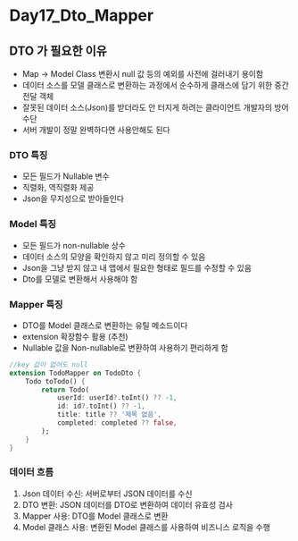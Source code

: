# Day17_Dto_Mapper

## DTO 가 필요한 이유

- Map -> Model Class 변환시 null 값 등의 예외를 사전에 걸러내기 용이함
- 데이터 소스를 모델 클래스로 변환하는 과정에서 순수하게 클래스에 담기 위한 중간 전달 객체
- 잘못된 데이터 소스(Json)를 받더라도 안 터지게 하려는 클라이언트 개발자의 방어 수단
- 서버 개발이 정말 완벽하다면 사용안해도 된다

### DTO 특징

- 모든 필드가 Nullable 변수
- 직렬화, 역직렬화 제공
- Json을 무지성으로 받아들인다

### Model 특징

- 모든 필드가 non-nullable 상수
- 데이터 소스의 모양을 확인하지 않고 미리 정의할 수 있음
- Json을 그냥 받지 않고 내 앱에서 필요한 형태로 필드를 수정할 수 있음
- Dto를 모델로 변환해서 사용해야 함

### Mapper 특징

- DTO를 Model 클래스로 변환하는 유틸 메소드이다
- extension 확장함수 활용 (추천)
- Nullable 값을 Non-nullable로 변환하여 사용하기 편리하게 함

```dart
//key 값이 없어도 null
extension TodoMapper on TodoDto {
	Todo toTodo() {
		return Todo(
			userId: userId?.toInt() ?? -1,
			id: id?.toInt() ?? -1,
			title: title ?? '제목 없음',
			completed: completed ?? false,
		);
	}
}
```

### 데이터 흐름

1. Json 데이터 수신: 서버로부터 JSON 데이터를 수신
2. DTO 변환: JSON 데이터를 DTO로 변환하여 데이터 유효성 검사
3. Mapper 사용: DTO를 Model 클래스로 변환 
4. Model 클래스 사용: 변환된 Model 클래스를 사용하여 비즈니스 로직을 수행